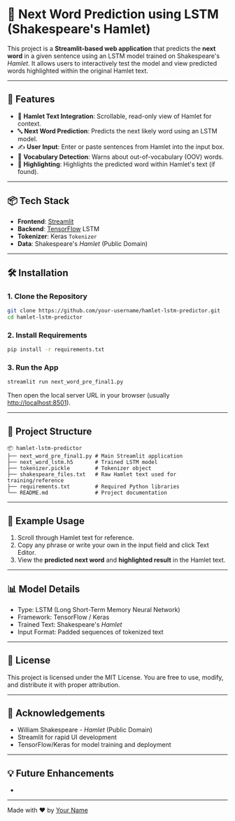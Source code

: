 # 🧠 Next Word Prediction using LSTM (Shakespeare's Hamlet)

This project is a **Streamlit-based web application** that predicts the **next word** in a given sentence using an LSTM model trained on Shakespeare's *Hamlet*. It allows users to interactively test the model and view predicted words highlighted within the original Hamlet text.

---

## 🚀 Features

- 📜 **Hamlet Text Integration**: Scrollable, read-only view of Hamlet for context.
- 🔤 **Next Word Prediction**: Predicts the next likely word using an LSTM model.
- ✍️ **User Input**: Enter or paste sentences from Hamlet into the input box.
- 🎯 **Vocabulary Detection**: Warns about out-of-vocabulary (OOV) words.
- 🌟 **Highlighting**: Highlights the predicted word within Hamlet's text (if found).

---

## 📦 Tech Stack

- **Frontend**: [Streamlit](https://streamlit.io/)
- **Backend**: [TensorFlow](https://www.tensorflow.org/) LSTM
- **Tokenizer**: Keras `Tokenizer`
- **Data**: Shakespeare's *Hamlet* (Public Domain)

---

## 🛠️ Installation

### 1. Clone the Repository

```bash
git clone https://github.com/your-username/hamlet-lstm-predictor.git
cd hamlet-lstm-predictor
```

### 2. Install Requirements

```bash
pip install -r requirements.txt
```

### 3. Run the App

```bash
streamlit run next_word_pre_final1.py
```

Then open the local server URL in your browser (usually [http://localhost:8501](http://localhost:8501)).

---

## 📁 Project Structure

```
📦 hamlet-lstm-predictor
├── next_word_pre_final1.py # Main Streamlit application
├── next_word_lstm.h5       # Trained LSTM model
├── tokenizer.pickle        # Tokenizer object
├── shakespeare_files.txt   # Raw Hamlet text used for training/reference
├── requirements.txt        # Required Python libraries
└── README.md               # Project documentation
```

---

## 🧪 Example Usage

1. Scroll through Hamlet text for reference.
2. Copy any phrase or write your own in the input field and click Text Editor.
3. View the **predicted next word** and **highlighted result** in the Hamlet text.

---

## 📊 Model Details

- Type: LSTM (Long Short-Term Memory Neural Network)
- Framework: TensorFlow / Keras
- Trained Text: Shakespeare's *Hamlet*
- Input Format: Padded sequences of tokenized text

---

## 📌 License

This project is licensed under the MIT License. You are free to use, modify, and distribute it with proper attribution.

---

## 🙌 Acknowledgements

- William Shakespeare - *Hamlet* (Public Domain)
- Streamlit for rapid UI development
- TensorFlow/Keras for model training and deployment

---

## 💡 Future Enhancements

-

---

Made with ❤️ by [Your Name](https://github.com/your-username)

